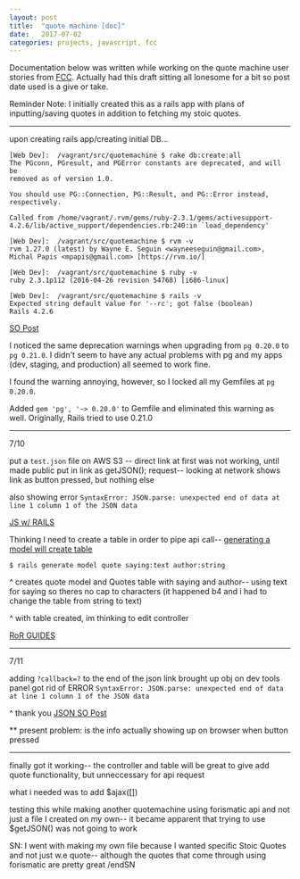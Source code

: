 ```yaml
---
layout: post
title:  "quote machine [doc]"
date:   2017-07-02
categories: projects, javascript, fcc
---
```


Documentation below was written while working on the quote machine user stories from [FCC](https://freecodecamp.org). Actually had this draft sitting all lonesome for a bit so post date used is a give or take. 

Reminder Note: I initially created this as a rails app with plans of inputting/saving quotes in addition to fetching my stoic quotes.

- - - 

upon creating rails app/creating initial DB...

```
[Web Dev]:  /vagrant/src/quotemachine $ rake db:create:all
The PGconn, PGresult, and PGError constants are deprecated, and will be
removed as of version 1.0.

You should use PG::Connection, PG::Result, and PG::Error instead, respectively.

Called from /home/vagrant/.rvm/gems/ruby-2.3.1/gems/activesupport-4.2.6/lib/active_support/dependencies.rb:240:in `load_dependency'
```

```
[Web Dev]:  /vagrant/src/quotemachine $ rvm -v
rvm 1.27.0 (latest) by Wayne E. Seguin <wayneeseguin@gmail.com>, Michal Papis <mpapis@gmail.com> [https://rvm.io/]
```

```
[Web Dev]:  /vagrant/src/quotemachine $ ruby -v
ruby 2.3.1p112 (2016-04-26 revision 54768) [i686-linux]
```

```
[Web Dev]:  /vagrant/src/quotemachine $ rails -v
Expected string default value for '--rc'; got false (boolean)
Rails 4.2.6
```

[SO Post](https://stackoverflow.com/questions/44607324/installing-newest-version-of-rails-4-with-postgres-the-pgconn-pgresult-and-p/44607369#44607369)

I noticed the same deprecation warnings when upgrading from `pg 0.20.0` to `pg 0.21.0`. I didn't seem to have any actual problems with pg and my apps (dev, staging, and production) all seemed to work fine.

I found the warning annoying, however, so I locked all my Gemfiles at `pg 0.20.0`.

Added `gem 'pg', '~> 0.20.0'` to Gemfile and eliminated this warning as well. Originally, Rails tried to use 0.21.0

- - - 
7/10

put a `test.json` file on AWS S3 -- direct link at first was not working, until made public
put in link as getJSON(); request-- looking at network shows link as button pressed, but nothing else

also showing error `SyntaxError: JSON.parse: unexpected end of data at line 1 column 1 of the JSON data`

[JS w/ RAILS](http://edgeguides.rubyonrails.org/working_with_javascript_in_rails.html)

Thinking I need to create a table in order to pipe api call--
[generating a model will create table](http://guides.rubyonrails.org/active_record_migrations.html)

`$ rails generate model quote saying:text author:string`

^ creates quote model and Quotes table with saying and author-- using text for saying so theres no cap to characters (it happened b4 and i had to change the table from string to text)

^ with table created, im thinking to edit controller 

[RoR GUIDES](http://guides.rubyonrails.org/)

- - - 
7/11

adding `?callback=?` to the end of the json link brought up obj on dev tools panel
got rid of ERROR `SyntaxError: JSON.parse: unexpected end of data at line 1 column 1 of the JSON data`

^ thank you [JSON SO Post](https://stackoverflow.com/questions/5943630/basic-example-of-using-ajax-with-jsonp)

** present problem: is the info actually showing up on browser when button pressed

- - - 

finally got it working-- 
the controller and table will be great to give add quote functionality, but unneccessary for api request

what i needed was to add $ajax([]) 

testing this while making another quotemachine using forismatic api and not just a file I created on my own--
it became apparent that trying to use $getJSON() was not going to work 

SN: I went with making my own file because I wanted specific Stoic Quotes and not just w.e quote-- although the quotes that come through using forismatic are pretty great /endSN


